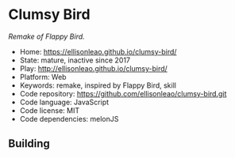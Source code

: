 # Clumsy Bird

_Remake of Flappy Bird._

- Home: https://ellisonleao.github.io/clumsy-bird/
- State: mature, inactive since 2017
- Play: http://ellisonleao.github.io/clumsy-bird/
- Platform: Web
- Keywords: remake, inspired by Flappy Bird, skill
- Code repository: https://github.com/ellisonleao/clumsy-bird.git
- Code language: JavaScript
- Code license: MIT
- Code dependencies: melonJS

## Building
